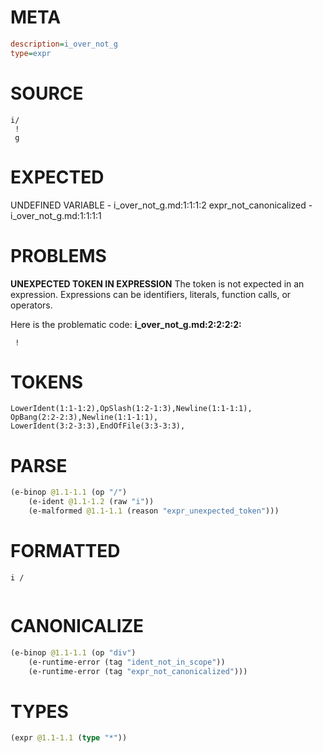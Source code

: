 # META
~~~ini
description=i_over_not_g
type=expr
~~~
# SOURCE
~~~roc
i/
 !
 g
~~~
# EXPECTED
UNDEFINED VARIABLE - i_over_not_g.md:1:1:1:2
expr_not_canonicalized - i_over_not_g.md:1:1:1:1
# PROBLEMS
**UNEXPECTED TOKEN IN EXPRESSION**
The token  is not expected in an expression.
Expressions can be identifiers, literals, function calls, or operators.

Here is the problematic code:
**i_over_not_g.md:2:2:2:2:**
```roc
 !
```
 


# TOKENS
~~~zig
LowerIdent(1:1-1:2),OpSlash(1:2-1:3),Newline(1:1-1:1),
OpBang(2:2-2:3),Newline(1:1-1:1),
LowerIdent(3:2-3:3),EndOfFile(3:3-3:3),
~~~
# PARSE
~~~clojure
(e-binop @1.1-1.1 (op "/")
	(e-ident @1.1-1.2 (raw "i"))
	(e-malformed @1.1-1.1 (reason "expr_unexpected_token")))
~~~
# FORMATTED
~~~roc
i /
	
~~~
# CANONICALIZE
~~~clojure
(e-binop @1.1-1.1 (op "div")
	(e-runtime-error (tag "ident_not_in_scope"))
	(e-runtime-error (tag "expr_not_canonicalized")))
~~~
# TYPES
~~~clojure
(expr @1.1-1.1 (type "*"))
~~~
